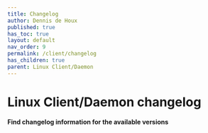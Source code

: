 ```yaml
---
title: Changelog
author: Dennis de Houx
published: true
has_toc: true
layout: default
nav_order: 9
permalink: /client/changelog
has_children: true
parent: Linux Client/Daemon
---
```


# Linux Client/Daemon changelog

**Find changelog information for the available versions**
